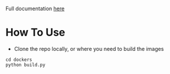 Full documentation [here](http://gig.gitbooks.io/jumpscale8/content/Howto/How%20To%20Use%20Docker.html)


# How To Use
- Clone the repo locally, or where you need to build the images

```base
cd dockers
python build.py
```
